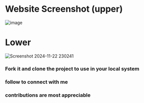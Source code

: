# Website Screenshot (upper)
![image](https://github.com/user-attachments/assets/92bd5e04-fab1-4752-8ae2-53b2f11cce8d)

# Lower
![Screenshot 2024-11-22 230241](https://github.com/user-attachments/assets/83f4d7a3-c684-4968-9e18-c9fcdd7d8a6c)


### Fork it and clone the project to use in your local system
### follow to connect with me
### contributions are most appreciable
